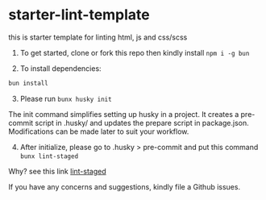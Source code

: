 # starter-lint-template
this is starter template for linting html, js and css/scss

1. To get started, clone or fork this repo then kindly install `npm i -g bun`

2. To install dependencies:

```bash
bun install
```
3. Please run `bunx husky init`

The init command simplifies setting up husky in a project. It creates a pre-commit script in .husky/ and updates the prepare script in package.json. Modifications can be made later to suit your workflow.

4. After initialize, please go to .husky > pre-commit and put this command `bunx lint-staged`

Why? see this link [lint-staged](https://github.com/lint-staged/lint-staged?tab=readme-ov-file#why)

If you have any concerns and suggestions, kindly file a Github issues.
